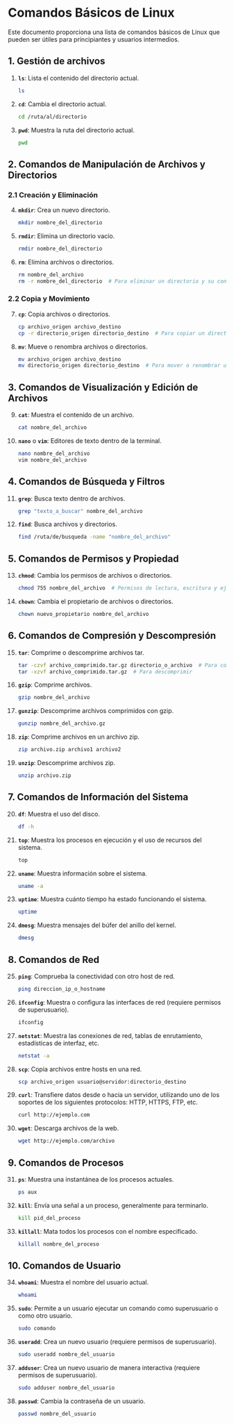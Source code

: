 # Comandos Básicos de Linux

Este documento proporciona una lista de comandos básicos de Linux que pueden ser útiles para principiantes y usuarios intermedios.

## 1. Gestión de archivos

1. **`ls`**: Lista el contenido del directorio actual.
    ```bash
    ls
    ```

2. **`cd`**: Cambia el directorio actual.
    ```bash
    cd /ruta/al/directorio
    ```

3. **`pwd`**: Muestra la ruta del directorio actual.
    ```bash
    pwd
    ```

## 2. Comandos de Manipulación de Archivos y Directorios

### 2.1 Creación y Eliminación

4. **`mkdir`**: Crea un nuevo directorio.
    ```bash
    mkdir nombre_del_directorio
    ```

5. **`rmdir`**: Elimina un directorio vacío.
    ```bash
    rmdir nombre_del_directorio
    ```

6. **`rm`**: Elimina archivos o directorios.
    ```bash
    rm nombre_del_archivo
    rm -r nombre_del_directorio  # Para eliminar un directorio y su contenido
    ```

### 2.2 Copia y Movimiento

7. **`cp`**: Copia archivos o directorios.
    ```bash
    cp archivo_origen archivo_destino
    cp -r directorio_origen directorio_destino  # Para copiar un directorio y su contenido
    ```

8. **`mv`**: Mueve o renombra archivos o directorios.
    ```bash
    mv archivo_origen archivo_destino
    mv directorio_origen directorio_destino  # Para mover o renombrar un directorio
    ```

## 3. Comandos de Visualización y Edición de Archivos

9. **`cat`**: Muestra el contenido de un archivo.
    ```bash
    cat nombre_del_archivo
    ```

10. **`nano`** o **`vim`**: Editores de texto dentro de la terminal.
    ```bash
    nano nombre_del_archivo
    vim nombre_del_archivo
    ```

## 4. Comandos de Búsqueda y Filtros

11. **`grep`**: Busca texto dentro de archivos.
    ```bash
    grep "texto_a_buscar" nombre_del_archivo
    ```

12. **`find`**: Busca archivos y directorios.
    ```bash
    find /ruta/de/busqueda -name "nombre_del_archivo"
    ```

## 5. Comandos de Permisos y Propiedad

13. **`chmod`**: Cambia los permisos de archivos o directorios.
    ```bash
    chmod 755 nombre_del_archivo  # Permisos de lectura, escritura y ejecución para el propietario, y solo lectura y ejecución para el grupo y otros
    ```

14. **`chown`**: Cambia el propietario de archivos o directorios.
    ```bash
    chown nuevo_propietario nombre_del_archivo
    ```

## 6. Comandos de Compresión y Descompresión

15. **`tar`**: Comprime o descomprime archivos tar.
    ```bash
    tar -czvf archivo_comprimido.tar.gz directorio_o_archivo  # Para comprimir
    tar -xzvf archivo_comprimido.tar.gz  # Para descomprimir
    ```

16. **`gzip`**: Comprime archivos.
    ```bash
    gzip nombre_del_archivo
    ```

17. **`gunzip`**: Descomprime archivos comprimidos con gzip.
    ```bash
    gunzip nombre_del_archivo.gz
    ```

18. **`zip`**: Comprime archivos en un archivo zip.
    ```bash
    zip archivo.zip archivo1 archivo2
    ```

19. **`unzip`**: Descomprime archivos zip.
    ```bash
    unzip archivo.zip
    ```

## 7. Comandos de Información del Sistema

20. **`df`**: Muestra el uso del disco.
    ```bash
    df -h
    ```

21. **`top`**: Muestra los procesos en ejecución y el uso de recursos del sistema.
    ```bash
    top
    ```

22. **`uname`**: Muestra información sobre el sistema.
    ```bash
    uname -a
    ```

23. **`uptime`**: Muestra cuánto tiempo ha estado funcionando el sistema.
    ```bash
    uptime
    ```

24. **`dmesg`**: Muestra mensajes del búfer del anillo del kernel.
    ```bash
    dmesg
    ```

## 8. Comandos de Red

25. **`ping`**: Comprueba la conectividad con otro host de red.
    ```bash
    ping direccion_ip_o_hostname
    ```

26. **`ifconfig`**: Muestra o configura las interfaces de red (requiere permisos de superusuario).
    ```bash
    ifconfig
    ```

27. **`netstat`**: Muestra las conexiones de red, tablas de enrutamiento, estadísticas de interfaz, etc.
    ```bash
    netstat -a
    ```

28. **`scp`**: Copia archivos entre hosts en una red.
    ```bash
    scp archivo_origen usuario@servidor:directorio_destino
    ```

29. **`curl`**: Transfiere datos desde o hacia un servidor, utilizando uno de los soportes de los siguientes protocolos: HTTP, HTTPS, FTP, etc.
    ```bash
    curl http://ejemplo.com
    ```

30. **`wget`**: Descarga archivos de la web.
    ```bash
    wget http://ejemplo.com/archivo
    ```

## 9. Comandos de Procesos

31. **`ps`**: Muestra una instantánea de los procesos actuales.
    ```bash
    ps aux
    ```

32. **`kill`**: Envía una señal a un proceso, generalmente para terminarlo.
    ```bash
    kill pid_del_proceso
    ```

33. **`killall`**: Mata todos los procesos con el nombre especificado.
    ```bash
    killall nombre_del_proceso
    ```

## 10. Comandos de Usuario

34. **`whoami`**: Muestra el nombre del usuario actual.
    ```bash
    whoami
    ```

35. **`sudo`**: Permite a un usuario ejecutar un comando como superusuario o como otro usuario.
    ```bash
    sudo comando
    ```

36. **`useradd`**: Crea un nuevo usuario (requiere permisos de superusuario).
    ```bash
    sudo useradd nombre_del_usuario
    ```

37. **`adduser`**: Crea un nuevo usuario de manera interactiva (requiere permisos de superusuario).
    ```bash
    sudo adduser nombre_del_usuario
    ```

38. **`passwd`**: Cambia la contraseña de un usuario.
    ```bash
    passwd nombre_del_usuario
    ```
    
